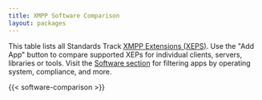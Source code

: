 ```yaml
---
title: XMPP Software Comparison
layout: packages
---
```


This table lists all Standards Track [XMPP Extensions (XEPS)](/extensions/). Use the "Add App" button to compare supported XEPs for individual clients, servers, libraries or tools. Visit the [Software section](/software/) for filtering apps by operating system, compliance, and more.

{{< software-comparison >}}
